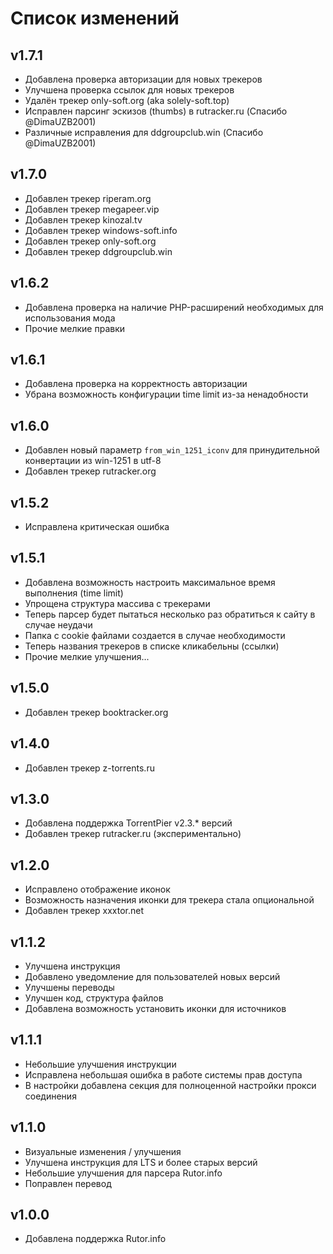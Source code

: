 # Список изменений

## v1.7.1

- Добавлена проверка авторизации для новых трекеров
- Улучшена проверка ссылок для новых трекеров
- Удалён трекер only-soft.org (aka solely-soft.top)
- Исправлен парсинг эскизов (thumbs) в rutracker.ru (Спасибо @DimaUZB2001)
- Различные исправления для ddgroupclub.win (Спасибо @DimaUZB2001)

## v1.7.0

- Добавлен трекер riperam.org
- Добавлен трекер megapeer.vip
- Добавлен трекер kinozal.tv
- Добавлен трекер windows-soft.info
- Добавлен трекер only-soft.org
- Добавлен трекер ddgroupclub.win

## v1.6.2

- Добавлена проверка на наличие PHP-расширений необходимых для использования мода
- Прочие мелкие правки

## v1.6.1

- Добавлена проверка на корректность авторизации
- Убрана возможность конфигурации time limit из-за ненадобности

## v1.6.0

- Добавлен новый параметр `from_win_1251_iconv` для принудительной конвертации из win-1251 в utf-8
- Добавлен трекер rutracker.org

## v1.5.2

- Исправлена критическая ошибка

## v1.5.1

- Добавлена возможность настроить максимальное время выполнения (time limit)
- Упрощена структура массива с трекерами
- Теперь парсер будет пытаться несколько раз обратиться к сайту в случае неудачи
- Папка с cookie файлами создается в случае необходимости
- Теперь названия трекеров в списке кликабельны (ссылки)
- Прочие мелкие улучшения...

## v1.5.0

- Добавлен трекер booktracker.org

## v1.4.0

- Добавлен трекер z-torrents.ru

## v1.3.0

- Добавлена поддержка TorrentPier v2.3.* версий
- Добавлен трекер rutracker.ru (экспериментально)

## v1.2.0

- Исправлено отображение иконок
- Возможность назначения иконки для трекера стала опциональной
- Добавлен трекер xxxtor.net

## v1.1.2

- Улучшена инструкция
- Добавлено уведомление для пользователей новых версий
- Улучшены переводы
- Улучшен код, структура файлов
- Добавлена возможность установить иконки для источников

## v1.1.1

- Небольшие улучшения инструкции
- Исправлена небольшая ошибка в работе системы прав доступа
- В настройки добавлена секция для полноценной настройки прокси соединения

## v1.1.0

- Визуальные изменения / улучшения
- Улучшена инструкция для LTS и более старых версий
- Небольшие улучшения для парсера Rutor.info
- Поправлен перевод

## v1.0.0

- Добавлена поддержка Rutor.info
